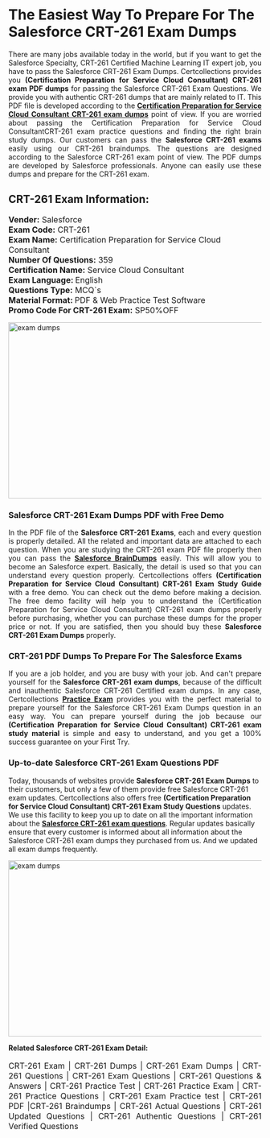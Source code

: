 <h1>The Easiest Way To Prepare For The Salesforce CRT-261 Exam Dumps</h1> <p style="text-align:justify">There are many jobs available today in the world, but if you want to get the Salesforce Specialty, CRT-261 Certified Machine Learning IT expert job, you have to pass the Salesforce CRT-261 Exam Dumps. Certcollections provides you <strong>(Certification Preparation for Service Cloud Consultant) CRT-261 exam PDF dumps</strong> for passing the Salesforce CRT-261 Exam Questions. We provide you with authentic CRT-261 dumps that are mainly related to IT. This PDF file is developed according to the <a href="https://www.certsofficial.com/salesforce/crt-261-questions"><strong>Certification Preparation for Service Cloud Consultant CRT-261 exam dumps</strong></a> point of view. If you are worried about passing the Certification Preparation for Service Cloud ConsultantCRT-261 exam practice questions and finding the right brain study dumps. Our customers can pass the <strong>Salesforce CRT-261 exams </strong>easily using our CRT-261 braindumps. The questions are designed according to the Salesforce CRT-261 exam point of view. The PDF dumps are developed by Salesforce professionals. Anyone can easily use these dumps and prepare for the CRT-261 exam.</p> <h2><strong>CRT-261 Exam Information:</strong></h2> <p><span style="font-size:16px"><strong>Vender:</strong> Salesforce<br /> <strong>Exam Code:</strong> CRT-261<br /> <strong>Exam Name:</strong> Certification Preparation for Service Cloud Consultant<br /> <strong>Number Of Questions:</strong> 359<br /> <strong>Certification Name:</strong> Service Cloud Consultant<br /> <strong>Exam Language: </strong>English<br /> <strong>Questions Type:</strong> MCQ`s<br /> <strong>Material Format: </strong>PDF & Web Practice Test Software<br /> <strong>Promo Code For CRT-261 Exam:</strong> SP50%OFF</span></p> <p><a href="https://www.certsofficial.com/salesforce/crt-261-questions" rel="no-follow"><img alt="exam dumps" src="https://www.certcollections.com/uploads/content/certsofficial.jpg" style="height:350px; width:750px" /></a></p> <h3><strong>Salesforce CRT-261 Exam Dumps PDF with Free Demo</strong></h3> <p style="text-align:justify">In the PDF file of the <strong>Salesforce CRT-261 Exams</strong>, each and every question is properly detailed. All the related and important data are attached to each question. When you are studying the CRT-261 exam PDF file properly then you can pass the <a href="https://www.certsofficial.com/salesforce-dumps"><strong>Salesforce BrainDumps</strong></a> easily. This will allow you to become an Salesforce expert. Basically, the detail is used so that you can understand every question properly. Certcollections offers <strong>(Certification Preparation for Service Cloud Consultant) CRT-261 Exam Study Guide</strong> with a free demo. You can check out the demo before making a decision. The free demo facility will help you to understand the (Certification Preparation for Service Cloud Consultant) CRT-261 exam dumps properly before purchasing, whether you can purchase these dumps for the proper price or not. If you are satisfied, then you should buy these <strong>Salesforce CRT-261 Exam Dumps</strong> properly.</p> <h3><strong>CRT-261 PDF Dumps To Prepare For The Salesforce Exams</strong></h3> <p style="text-align:justify">If you are a job holder, and you are busy with your job. And can't prepare yourself for the <strong>Salesforce CRT-261 exam dumps</strong>, because of the difficult and inauthentic Salesforce CRT-261 Certified exam dumps. In any case, Certcollections <strong><a href="https://www.certsofficial.com/">Practice Exam</a></strong> provides you with the perfect material to prepare yourself for the Salesforce CRT-261 Exam Dumps question in an easy way. You can prepare yourself during the job because our <strong>(Certification Preparation for Service Cloud Consultant) CRT-261 exam study material</strong> is simple and easy to understand, and you get a 100% success guarantee on your First Try.</p> <h3><strong>Up-to-date Salesforce CRT-261 Exam Questions PDF</strong></h3> <p>Today, thousands of websites provide <strong>Salesforce CRT-261 Exam Dumps</strong> to their customers, but only a few of them provide free Salesforce CRT-261 exam updates. Certcollections also offers free <strong>(Certification Preparation for Service Cloud Consultant) CRT-261 Exam Study Questions</strong> updates. We use this facility to keep you up to date on all the important information about the <a href="https://www.certsofficial.com/salesforce/crt-261-questions"><strong>Salesforce CRT-261 exam questions</strong></a>. Regular updates basically ensure that every customer is informed about all information about the Salesforce CRT-261 exam dumps they purchased from us. And we updated all exam dumps frequently.</p> <p><a href="https://www.certsofficial.com/salesforce/crt-261-questions"><img alt="exam dumps " src="https://www.certcollections.com/uploads/content/certsofficial2.jpg" style="height:350px; width:750px" /></a></p> <p style="text-align:justify"><span style="font-size:14px"><strong>Related Salesforce CRT-261 Exam Detail:</strong></span><br /> <br /> <span style="font-size:16px">CRT-261 Exam | CRT-261 Dumps | CRT-261 Exam Dumps | CRT-261 Questions | CRT-261 Exam Questions | CRT-261 Questions & Answers | CRT-261 Practice Test | CRT-261 Practice Exam | CRT-261 Practice Questions | CRT-261 Exam Practice test | CRT-261 PDF |CRT-261 Braindumps | CRT-261 Actual Questions | CRT-261 Updated Questions | CRT-261 Authentic Questions | CRT-261 Verified Questions</span></p>
